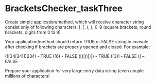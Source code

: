 # BracketsChecker_taskThree

Create simple application/method, which will receive character string consist only of following characters: [, ], (, ), 0-9 (square brackets, round brackets, digits from 0 to 9)

Your application/method should return TRUE or FALSE string in console after checking if brackets are properly opened and closed. For example:


(([34[34]])234) - TRUE
([6) - FALSE
([([()])]) - TRUE
([3)] - FALSE
(] – FALSE
 

Prepare your application for very large entry data string (even couple millions of characters)
